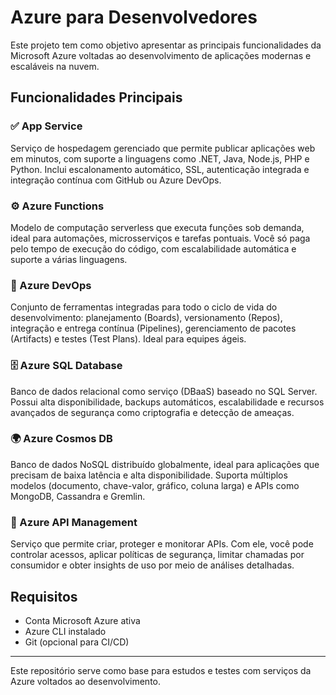 # Azure para Desenvolvedores

Este projeto tem como objetivo apresentar as principais funcionalidades da Microsoft Azure voltadas ao desenvolvimento de aplicações modernas e escaláveis na nuvem.

## Funcionalidades Principais

### ✅ App Service
Serviço de hospedagem gerenciado que permite publicar aplicações web em minutos, com suporte a linguagens como .NET, Java, Node.js, PHP e Python. Inclui escalonamento automático, SSL, autenticação integrada e integração contínua com GitHub ou Azure DevOps.

### ⚙️ Azure Functions
Modelo de computação serverless que executa funções sob demanda, ideal para automações, microsserviços e tarefas pontuais. Você só paga pelo tempo de execução do código, com escalabilidade automática e suporte a várias linguagens.

### 🚀 Azure DevOps
Conjunto de ferramentas integradas para todo o ciclo de vida do desenvolvimento: planejamento (Boards), versionamento (Repos), integração e entrega contínua (Pipelines), gerenciamento de pacotes (Artifacts) e testes (Test Plans). Ideal para equipes ágeis.

### 🗄️ Azure SQL Database
Banco de dados relacional como serviço (DBaaS) baseado no SQL Server. Possui alta disponibilidade, backups automáticos, escalabilidade e recursos avançados de segurança como criptografia e detecção de ameaças.

### 🌍 Azure Cosmos DB
Banco de dados NoSQL distribuído globalmente, ideal para aplicações que precisam de baixa latência e alta disponibilidade. Suporta múltiplos modelos (documento, chave-valor, gráfico, coluna larga) e APIs como MongoDB, Cassandra e Gremlin.

### 🔐 Azure API Management
Serviço que permite criar, proteger e monitorar APIs. Com ele, você pode controlar acessos, aplicar políticas de segurança, limitar chamadas por consumidor e obter insights de uso por meio de análises detalhadas.

## Requisitos

- Conta Microsoft Azure ativa
- Azure CLI instalado
- Git (opcional para CI/CD)

---

Este repositório serve como base para estudos e testes com serviços da Azure voltados ao desenvolvimento.
